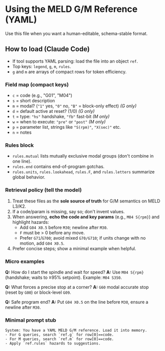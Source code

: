 # Using the MELD G/M Reference (YAML)

Use this file when you want a human-editable, schema-stable format.

## How to load (Claude Code)
- If tool supports YAML parsing: load the file into an object `ref`.
- Top keys: `legend`, `g`, `m`, `rules`.
- `g` and `m` are arrays of compact rows for token efficiency.

### Field map (compact keys)
- `c` = code (e.g., "G01", "M04")
- `s` = short description
- `m` = modal?  (`"1"` yes, `"0"` no, `"B"` = block-only effect)  *(G only)*
- `d` = default active at reset? (1/0) *(G only)*
- `t` = type: `"hs"` handshake, `"fb"` fast-bit *(M only)*
- `w` = when to execute: `"pre"` or `"post"` *(M only)*
- `p` = parameter list, strings like `"S(rpm)"`, `"X(sec)"` etc.
- `n` = notes


### Rules block
- `rules.mutual` lists mutually exclusive modal groups (don't combine in one line).
- `rules.end` contains end-of-program gotchas.
- `rules.units`, `rules.lookahead`, `rules.F`, and `rules.letters` summarize global behavior.

### Retrieval policy (tell the model)
1) Treat these files as the **sole source of truth** for G/M semantics on MELD L3/K2.
2) If a code/param is missing, say so; don't invent values.
3) When answering, **echo the code and key params** (e.g., `M04 S{rpm}`) and highlight hazards:
   - Add `G04 X0.5` before `M30`; newline after `M30`.
   - `F` must be > 0 before any move.
   - Prefer `G71`/`G700`; avoid mixed `G70/G710`; if units change with no motion, add `G04 X0.5`.
4) Prefer concise steps; show a minimal example when helpful.


### Micro examples
**Q:** How do I start the spindle and wait for speed?
**A:** Use `M04 S{rpm}` (handshake; waits to ≥95% setpoint). Example: `M04 S350`.

**Q:** What forces a precise stop at a corner?
**A:** `G60` modal accurate stop (reset by `G00`) or block-level `G09`.

**Q:** Safe program end?
**A:** Put `G04 X0.5` on the line before `M30`, ensure a newline after `M30`.


### Minimal prompt stub
```
System: You have a YAML MELD G/M reference. Load it into memory.
- For G queries, search `ref.g` for row[0]==code.
- For M queries, search `ref.m` for row[0]==code.
- Apply `ref.rules` hazards to suggestions.
```

